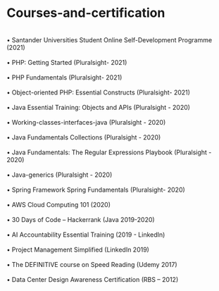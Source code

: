 # Courses-and-certification
<br>•	Santander Universities Student Online Self-Development Programme (2021)</br>
<br>•	PHP: Getting Started (Pluralsight- 2021)</br>
<br>•	PHP Fundamentals (Pluralsight- 2021)</br>
<br>•	Object-oriented PHP: Essential Constructs (Pluralsight- 2021)</br>
<br>•	Java Essential Training: Objects and APIs (Pluralsight - 2020)</br>
<br>•	Working-classes-interfaces-java (Pluralsight - 2020)</br>
<br>•	Java Fundamentals Collections (Pluralsight - 2020)</br>
<br>•	Java Fundamentals: The Regular Expressions Playbook (Pluralsight - 2020)</br>
<br>•	Java-generics (Pluralsight - 2020)</br>
<br>•	Spring Framework Spring Fundamentals (Pluralsight- 2020)</br> 
<br>•	AWS Cloud Computing 101 (2020)</br>
<br>•	30 Days of Code – Hackerrank (Java 2019-2020)</br>
<br>•	AI Accountability Essential Training (2019 - LinkedIn)</br>
<br>•	Project Management Simplified (LinkedIn 2019)</br>
<br>•	The DEFINITIVE course on Speed Reading (Udemy 2017)</br>
<br>• Data Center Design Awareness Certification (RBS – 2012)</br>

